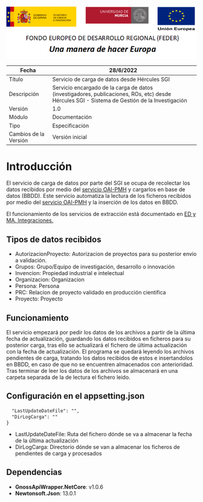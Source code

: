 ![](../../Docs/media/CabeceraDocumentosMD.png)

| Fecha         | 28/6/2022                                                   |
| ------------- | ------------------------------------------------------------ |
|Título|Servicio de carga de datos desde Hércules SGI| 
|Descripción|Servicio encargado de la  carga de datos (investigadores, publicaciones, ROs, etc) desde Hércules SGI - Sistema de Gestión de la Investigación|
|Versión|1.0|
|Módulo|Documentación|
|Tipo|Especificación|
|Cambios de la Versión|Versión inicial|

# Introducción
El servicio de carga de datos por parte del SGI se ocupa de recolectar los datos recibidos por medio del [servicio OAI-PMH](https://github.com/HerculesCRUE/HerculesED/tree/main/src/Hercules.ED.OAI_PMH) y cargarlos en base de datos (BBDD). 
Este servicio automatiza la lectura de los ficheros recibidos por medio del [servicio OAI-PMH](https://github.com/HerculesCRUE/HerculesED/tree/main/src/Hercules.ED.OAI_PMH) y la inserción de los datos en BBDD.

El funcionamiento de los servicios de extracción está documentado en [ED y MA. Integraciones.](https://confluence.um.es/confluence/pages/viewpage.action?pageId=416055407)

## Tipos de datos recibidos
- AutorizacionProyecto: Autorizacion de proyectos para su posterior envio a validación.
- Grupos: Grupo/Equipo de investigación, desarrollo o innovación
- Invencion: Propiedad industrial e intelectual
- Organizacion: Organizacion
- Persona: Persona
- PRC: Relacion de proyecto validado en producción cientifica
- Proyecto: Proyecto

## Funcionamiento
El servicio empezará por pedir los datos de los archivos a partir de la última fecha de actualización, guardando los datos recibidos en ficheros para su posterior carga, tras ello se actualizará el fichero de última actualización con la fecha de actualización.
El programa se quedará leyendo los archivos pendientes de carga, tratando los datos recibidos de estos e insertandolos en BBDD, en caso de que no se encuentren almacenados con anterioridad. Tras terminar de leer los datos de los archivos se almacenará en una carpeta separada de la de lectura el fichero leido.


## Configuración en el appsetting.json
```json{
  "LastUpdateDateFile": "",
  "DirLogCarga": ""
}
```
- LastUpdateDateFile: Ruta del fichero dónde se va a almacenar la fecha de la última actualización
- DirLogCarga: Directorio dónde se van a almacenar los ficheros de pendientes de carga y procesados

## Dependencias
- **GnossApiWrapper.NetCore**: v1.0.6
- **Newtonsoft.Json**: 13.0.1
